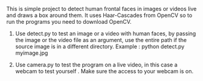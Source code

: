 This is simple project to detect human frontal faces in images or videos live and draws a box around them. It uses Haar-Cascades from OpenCV so to run the programs you need to download OpenCV.

1) Use detect.py to test an image or a video with human faces, by passing the image or the video file as an argument, use the entire path if the source image is in a different directory.
Example : python detect.py myimage.jpg

2) Use camera.py to test the program on a live video, in this case a webcam to test yourself . Make sure the access to your webcam is on.

